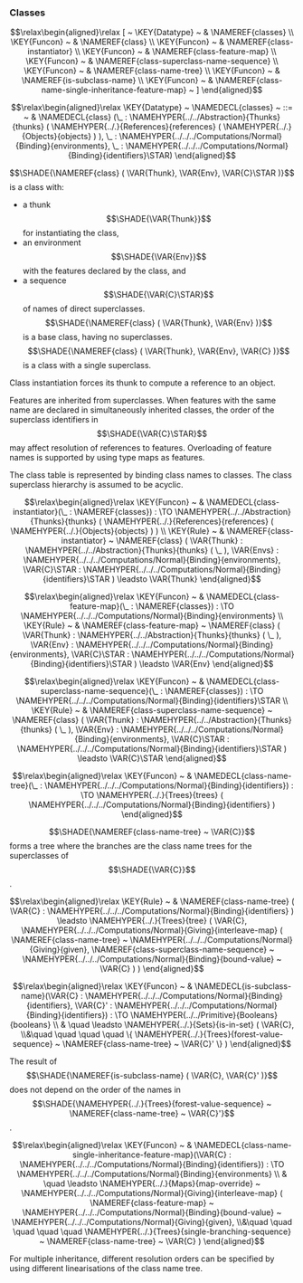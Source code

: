 ### Classes
               


$$\relax\begin{aligned}\relax
  [ ~ 
  \KEY{Datatype} ~ & \NAMEREF{classes} \\
  \KEY{Funcon} ~ & \NAMEREF{class} \\
  \KEY{Funcon} ~ & \NAMEREF{class-instantiator} \\
  \KEY{Funcon} ~ & \NAMEREF{class-feature-map} \\
  \KEY{Funcon} ~ & \NAMEREF{class-superclass-name-sequence} \\
  \KEY{Funcon} ~ & \NAMEREF{class-name-tree} \\
  \KEY{Funcon} ~ & \NAMEREF{is-subclass-name} \\
  \KEY{Funcon} ~ & \NAMEREF{class-name-single-inheritance-feature-map}
  ~ ]
\end{aligned}$$

$$\relax\begin{aligned}\relax
  \KEY{Datatype} ~ 
  \NAMEDECL{classes}  
  ~ ::= ~ & \NAMEDECL{class} (\_ : \NAMEHYPER{../../Abstraction}{Thunks}{thunks}
                                         ( \NAMEHYPER{../.}{References}{references}
                                             ( \NAMEHYPER{../.}{Objects}{objects} ) ), \_ : \NAMEHYPER{../../../Computations/Normal}{Binding}{environments}, \_ : \NAMEHYPER{../../../Computations/Normal}{Binding}{identifiers}\STAR)
\end{aligned}$$


  $$\SHADE{\NAMEREF{class}
           ( \VAR{Thunk},   
             \VAR{Env},   
             \VAR{C}\STAR )}$$ is a class with:
  * a thunk $$\SHADE{\VAR{Thunk}}$$ for instantiating the class,
  * an environment $$\SHADE{\VAR{Env}}$$ with the features declared by the class, and
  * a sequence $$\SHADE{\VAR{C}\STAR}$$ of names of direct superclasses.
  $$\SHADE{\NAMEREF{class}
           ( \VAR{Thunk},   
             \VAR{Env} )}$$ is a base class, having no superclasses.
  $$\SHADE{\NAMEREF{class}
           ( \VAR{Thunk},   
             \VAR{Env},   
             \VAR{C} )}$$ is a class with a single superclass.
  
  Class instantiation forces its thunk to compute a reference to an object.

  Features are inherited from superclasses. When features with the same name
  are declared in simultaneously inherited classes, the order of the superclass
  identifiers in $$\SHADE{\VAR{C}\STAR}$$ may affect resolution of references to features. 
  Overloading of feature names is supported by using type maps as features.

  The class table is represented by binding class names to classes. 
  The class superclass hierarchy is assumed to be acyclic.


$$\relax\begin{aligned}\relax
  \KEY{Funcon} ~ 
  & \NAMEDECL{class-instantiator}(\_ : \NAMEREF{classes}) :  \TO \NAMEHYPER{../../Abstraction}{Thunks}{thunks}
                                                                         ( \NAMEHYPER{../.}{References}{references}
                                                                             ( \NAMEHYPER{../.}{Objects}{objects} ) )
\\
  \KEY{Rule} ~ 
    & \NAMEREF{class-instantiator} ~
        \NAMEREF{class}
          ( \VAR{Thunk} : \NAMEHYPER{../../Abstraction}{Thunks}{thunks}
                        ( \_ ),    
            \VAR{Envs} : \NAMEHYPER{../../../Computations/Normal}{Binding}{environments},    
            \VAR{C}\STAR : \NAMEHYPER{../../../Computations/Normal}{Binding}{identifiers}\STAR ) \leadsto
        \VAR{Thunk}
\end{aligned}$$

$$\relax\begin{aligned}\relax
  \KEY{Funcon} ~ 
  & \NAMEDECL{class-feature-map}(\_ : \NAMEREF{classes}) :  \TO \NAMEHYPER{../../../Computations/Normal}{Binding}{environments}
\\
  \KEY{Rule} ~ 
    & \NAMEREF{class-feature-map} ~
        \NAMEREF{class}
          ( \VAR{Thunk} : \NAMEHYPER{../../Abstraction}{Thunks}{thunks}
                        ( \_ ),    
            \VAR{Env} : \NAMEHYPER{../../../Computations/Normal}{Binding}{environments},    
            \VAR{C}\STAR : \NAMEHYPER{../../../Computations/Normal}{Binding}{identifiers}\STAR ) \leadsto
        \VAR{Env}
\end{aligned}$$

$$\relax\begin{aligned}\relax
  \KEY{Funcon} ~ 
  & \NAMEDECL{class-superclass-name-sequence}(\_ : \NAMEREF{classes}) :  \TO \NAMEHYPER{../../../Computations/Normal}{Binding}{identifiers}\STAR
\\
  \KEY{Rule} ~ 
    & \NAMEREF{class-superclass-name-sequence} ~
        \NAMEREF{class}
          ( \VAR{Thunk} : \NAMEHYPER{../../Abstraction}{Thunks}{thunks}
                        ( \_ ),    
            \VAR{Env} : \NAMEHYPER{../../../Computations/Normal}{Binding}{environments},    
            \VAR{C}\STAR : \NAMEHYPER{../../../Computations/Normal}{Binding}{identifiers}\STAR ) \leadsto
        \VAR{C}\STAR
\end{aligned}$$

$$\relax\begin{aligned}\relax
  \KEY{Funcon} ~ 
  & \NAMEDECL{class-name-tree}(\_ : \NAMEHYPER{../../../Computations/Normal}{Binding}{identifiers}) :  \TO \NAMEHYPER{../.}{Trees}{trees}
                                                                         ( \NAMEHYPER{../../../Computations/Normal}{Binding}{identifiers} )
\end{aligned}$$


  $$\SHADE{\NAMEREF{class-name-tree} ~
           \VAR{C}}$$ forms a tree where the branches are the class name
  trees for the superclasses of $$\SHADE{\VAR{C}}$$.


$$\relax\begin{aligned}\relax
  \KEY{Rule} ~ 
    & \NAMEREF{class-name-tree}
        ( \VAR{C} : \NAMEHYPER{../../../Computations/Normal}{Binding}{identifiers} ) \leadsto
        \NAMEHYPER{../.}{Trees}{tree}
          ( \VAR{C},   
            \NAMEHYPER{../../../Computations/Normal}{Giving}{interleave-map}
              ( \NAMEREF{class-name-tree} ~
                  \NAMEHYPER{../../../Computations/Normal}{Giving}{given},    
                \NAMEREF{class-superclass-name-sequence} ~
                  \NAMEHYPER{../../../Computations/Normal}{Binding}{bound-value} ~
                    \VAR{C} ) )
\end{aligned}$$

$$\relax\begin{aligned}\relax
  \KEY{Funcon} ~ 
  & \NAMEDECL{is-subclass-name}(\VAR{C} : \NAMEHYPER{../../../Computations/Normal}{Binding}{identifiers}, \VAR{C}' : \NAMEHYPER{../../../Computations/Normal}{Binding}{identifiers}) :  \TO \NAMEHYPER{../../Primitive}{Booleans}{booleans} \\
  & \quad \leadsto \NAMEHYPER{../.}{Sets}{is-in-set}
                     ( \VAR{C}, \\&\quad \quad \quad \quad 
                       \{ \NAMEHYPER{../.}{Trees}{forest-value-sequence} ~
                            \NAMEREF{class-name-tree} ~
                              \VAR{C}' \} )
\end{aligned}$$


  The result of $$\SHADE{\NAMEREF{is-subclass-name}
           ( \VAR{C},   
             \VAR{C}' )}$$ does not depend on the order of
  the names in $$\SHADE{\NAMEHYPER{../.}{Trees}{forest-value-sequence} ~
           \NAMEREF{class-name-tree} ~
             \VAR{C}'}$$. 


$$\relax\begin{aligned}\relax
  \KEY{Funcon} ~ 
  & \NAMEDECL{class-name-single-inheritance-feature-map}(\VAR{C} : \NAMEHYPER{../../../Computations/Normal}{Binding}{identifiers}) :  \TO \NAMEHYPER{../../../Computations/Normal}{Binding}{environments} \\
  & \quad \leadsto \NAMEHYPER{../.}{Maps}{map-override} ~
                     \NAMEHYPER{../../../Computations/Normal}{Giving}{interleave-map}
                       ( \NAMEREF{class-feature-map} ~
                           \NAMEHYPER{../../../Computations/Normal}{Binding}{bound-value} ~
                             \NAMEHYPER{../../../Computations/Normal}{Giving}{given}, \\&\quad \quad \quad \quad \quad 
                         \NAMEHYPER{../.}{Trees}{single-branching-sequence} ~
                           \NAMEREF{class-name-tree} ~
                             \VAR{C} )
\end{aligned}$$


  For multiple inheritance, different resolution orders can be specified
  by using different linearisations of the class name tree.




[Funcons-beta]: /CBS-beta/math/Funcons-beta
  "FUNCONS-BETA"
[Unstable-Funcons-beta]: /CBS-beta/math/Unstable-Funcons-beta
  "UNSTABLE-FUNCONS-BETA"
[Languages-beta]: /CBS-beta/math/Languages-beta
  "LANGUAGES-BETA"
[Unstable-Languages-beta]: /CBS-beta/math/Unstable-Languages-beta
  "UNSTABLE-LANGUAGES-BETA"
[CBS-beta]: /CBS-beta 
  "CBS-BETA"

